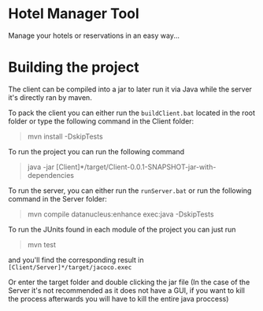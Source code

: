 # Hotel Manager Tool
Manage your hotels or reservations in an easy way...

<h1>Building the project</h1>
The client can be compiled into a jar to later run it via Java while the server it's directly ran by maven.

To pack the client you can either run the `buildClient.bat` located in the root folder or type the  following command in the Client folder:

>mvn install -DskipTests

To run the project you can run the following command

>java -jar [Client]*/target/Client-0.0.1-SNAPSHOT-jar-with-dependencies

To run the server, you can either run the `runServer.bat` or run the following command in the Server folder:

>mvn compile datanucleus:enhance exec:java -DskipTests

To run the JUnits found in each module of the project you can just run

>mvn test

and you'll find the corresponding result in `[Client/Server]*/target/jacoco.exec`



Or enter the target folder and double clicking the jar file (In the case of the Server it's not recommended as it does not have a GUI, if you want to kill the process afterwards you will have to kill the entire java proccess)
